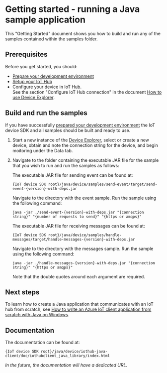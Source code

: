 # Getting started - running a Java sample application

This "Getting Started" document shows you how to build and run any of the samples contained within the samples folder.

## Prerequisites

Before you get started, you should:
- [Prepare your development environment][devbox-setup]
- [Setup your IoT Hub][setup-iothub]
- Configure your device in IoT Hub. <br/>See the section "Configure IoT Hub connection" in the document [How to use Device Explorer][device-explorer].

## Build and run the samples

If you have successfully [prepared your development environment][devbox-setup] the IoT device SDK and all samples should be built and ready to use.

1. Start a new instance of the [Device Explorer][device-explorer], select or create a new device, obtain and note the connection string for the device, and begin moitoring under the Data tab.

2. Navigate to the folder containing the executable JAR file for the sample that you wish to run and run the samples as follows:

	The executable JAR file for sending event
	can be found at:

	```
	{IoT device SDK root}/java/device/samples/send-event/target/send-event-{version}-with-deps.jar
	```

	Navigate to the directory with the event sample. Run the sample using the following command:

	```
	java -jar ./send-event-{version}-with-deps.jar "{connection string}" "{number of requests to send}" "{https or amqps}"
	```

	The executable JAR file for receiving messages can be found at:

	```
	{IoT device SDK root}/java/device/samples/handle-messages/target/handle-messages-{version}-with-deps.jar
	```

	Navigate to the directory with the messages sample. Run the sample using the following command:

	```
	java -jar ./handle-messages-{version}-with-deps.jar "{connection string}" "{https or amqps}"
	```

	Note that the double quotes around each argument are required.

## Next steps

To learn how to create a Java application that communicates with an IoT hub from scratch, see [How to write an Azure IoT client application from scratch with Java on Windows][lnk-getstarted].

## Documentation

The documentation can be found at:

<!-- This path will need to be updated with the new api docs folder path -->
```
{IoT device SDK root}/java/device/iothub-java-client/doc/iothubclient_java_library/index.html
```

_In the future, the documentation will have a dedicated URL._

[devbox-setup]: devbox_setup.md
[setup-iothub]: ../../../doc/setup_iothub.md
[device-explorer]: ../../../tools/DeviceExplorer/devdoc/how_to_use_device_explorer.md
[lnk-getstarted]: guide_getting_started_iot_client_java_windows.md
